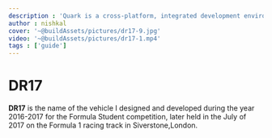 ```yaml
---
description : 'Quark is a cross-platform, integrated development environment for rapidly building - prototypal projects, written in HTML, CSS and JavaScript with native desktop app like capabilities.'
author : nishkal
cover: '~@buildAssets/pictures/dr17-9.jpg'
video: '~@buildAssets/pictures/dr17-1.mp4'
tags : ['guide']
---
```


# DR17
__DR17__ is the name of the vehicle I designed and developed during the year 2016-2017 for the Formula Student competition, later held in the July of 2017 on the Formula 1 racing track in Siverstone,London.

<!-- <crousel urls='["https://picsum.photos/1024/480/?image=52", "https://picsum.photos/1024/480/?image=53"]'></crousel> -->

